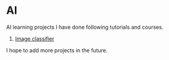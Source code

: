 # AI

AI learning projects I have done following tutorials and courses.

01. [Image classifier](./image_classifier/README.md)

I hope to add more projects in the future.